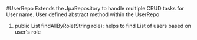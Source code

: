  #UserRepo 
 Extends the JpaRepository to handle multiple CRUD tasks for User name.
 User defined abstract  method within the UserRepo
 1. public List<User> findAllByRole(String role): helps to find List of users based on 
 user's role
 